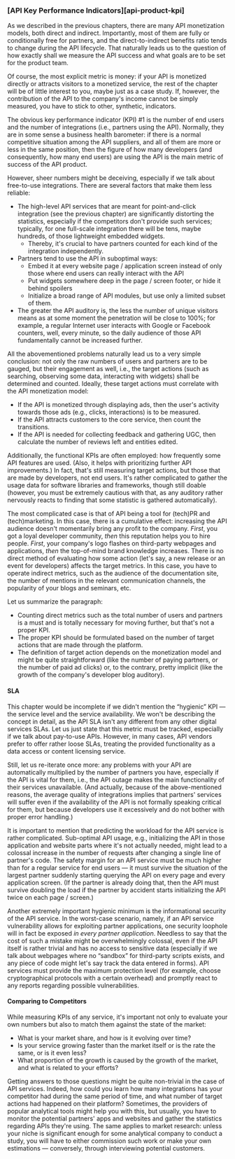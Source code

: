### [API Key Performance Indicators][api-product-kpi]

As we described in the previous chapters, there are many API monetization models, both direct and indirect. Importantly, most of them are fully or conditionally free for partners, and the direct-to-indirect benefits ratio tends to change during the API lifecycle. That naturally leads us to the question of how exactly shall we measure the API success and what goals are to be set for the product team.

Of course, the most explicit metric is money: if your API is monetized directly or attracts visitors to a monetized service, the rest of the chapter will be of little interest to you, maybe just as a case study. If, however, the contribution of the API to the company's income cannot be simply measured, you have to stick to other, synthetic, indicators.

The obvious key performance indicator (KPI) \#1 is the number of end users and the number of integrations (i.e., partners using the API). Normally, they are in some sense a business health barometer: if there is a normal competitive situation among the API suppliers, and all of them are more or less in the same position, then the figure of how many developers (and consequently, how many end users) are using the API is the main metric of success of the API product.

However, sheer numbers might be deceiving, especially if we talk about free-to-use integrations. There are several factors that make them less reliable:
  * The high-level API services that are meant for point-and-click integration (see the previous chapter) are significantly distorting the statistics, especially if the competitors don't provide such services; typically, for one full-scale integration there will be tens, maybe hundreds, of those lightweight embedded widgets. 
      * Thereby, it's crucial to have partners counted for each kind of the integration independently.
  * Partners tend to use the API in suboptimal ways:
      * Embed it at every website page / application screen instead of only those where end users can really interact with the API
      * Put widgets somewhere deep in the page / screen footer, or hide it behind spoilers
      * Initialize a broad range of API modules, but use only a limited subset of them.
  * The greater the API auditory is, the less the number of unique visitors means as at some moment the penetration will be close to 100%; for example, a regular Internet user interacts with Google or Facebook counters, well, every minute, so the daily audience of those API fundamentally cannot be increased further.

All the abovementioned problems naturally lead us to a very simple conclusion: not only the raw numbers of users and partners are to be gauged, but their engagement as well, i.e., the target actions (such as searching, observing some data, interacting with widgets) shall be determined and counted. Ideally, these target actions must correlate with the API monetization model:
  * If the API is monetized through displaying ads, then the user's activity towards those ads (e.g., clicks, interactions) is to be measured.
  * If the API attracts customers to the core service, then count the transitions.
  * If the API is needed for collecting feedback and gathering UGC, then calculate the number of reviews left and entities edited.

Additionally, the functional KPIs are often employed: how frequently some API features are used. (Also, it helps with prioritizing further API improvements.) In fact, that's still measuring target actions, but those that are made by developers, not end users. It's rather complicated to gather the usage data for software libraries and frameworks, though still doable (however, you must be extremely cautious with that, as any auditory rather nervously reacts to finding that some statistic is gathered automatically).

The most complicated case is that of API being a tool for (tech)PR and (tech)marketing. In this case, there is a cumulative effect: increasing the API audience doesn't momentarily bring any profit to the company. *First*, you got a loyal developer community, *then* this reputation helps you to hire people. *First*, your company's logo flashes on third-party webpages and applications, *then* the top-of-mind brand knowledge increases. There is no direct method of evaluating how some action (let's say, a new release or an event for developers) affects the target metrics. In this case, you have to operate indirect metrics, such as the audience of the documentation site, the number of mentions in the relevant communication channels, the popularity of your blogs and seminars, etc.

Let us summarize the paragraph:
  * Counting direct metrics such as the total number of users and partners is a must and is totally necessary for moving further, but that's not a proper KPI.
  * The proper KPI should be formulated based on the number of target actions that are made through the platform.
  * The definition of target action depends on the monetization model and might be quite straightforward (like the number of paying partners, or the number of paid ad clicks) or, to the contrary, pretty implicit (like the growth of the company's developer blog auditory).

#### SLA

This chapter would be incomplete if we didn't mention the “hygienic” KPI — the service level and the service availability. We won't be describing the concept in detail, as the API SLA isn't any different from any other digital services SLAs. Let us just state that this metric must be tracked, especially if we talk about pay-to-use APIs. However, in many cases, API vendors prefer to offer rather loose SLAs, treating the provided functionality as a data access or content licensing service.

Still, let us re-iterate once more: any problems with your API are automatically multiplied by the number of partners you have, especially if the API is vital for them, i.e., the API outage makes the main functionality of their services unavailable. (And actually, because of the above-mentioned reasons, the average quality of integrations implies that partners' services will suffer even if the availability of the API is not formally speaking critical for them, but because developers use it excessively and do not bother with proper error handling.)

It is important to mention that predicting the workload for the API service is rather complicated. Sub-optimal API usage, e.g., initializing the API in those application and website parts where it's not actually needed, might lead to a colossal increase in the number of requests after changing a single line of partner's code. The safety margin for an API service must be much higher than for a regular service for end users — it must survive the situation of the largest partner suddenly starting querying the API on every page and every application screen. (If the partner is already doing that, then the API must survive doubling the load if the partner by accident starts initializing the API twice on each page / screen.)

Another extremely important hygienic minimum is the informational security of the API service. In the worst-case scenario, namely, if an API service vulnerability allows for exploiting partner applications, one security loophole will in fact be exposed *in every partner application*. Needless to say that the cost of such a mistake might be overwhelmingly colossal, even if the API itself is rather trivial and has no access to sensitive data (especially if we talk about webpages where no “sandbox” for third-party scripts exists, and any piece of code might let's say track the data entered in forms). API services must provide the maximum protection level (for example, choose cryptographical protocols with a certain overhead) and promptly react to any reports regarding possible vulnerabilities.

#### Comparing to Competitors

While measuring KPIs of any service, it's important not only to evaluate your own numbers but also to match them against the state of the market:
  * What is your market share, and how is it evolving over time?
  * Is your service growing faster than the market itself or is the rate the same, or is it even less?
  * What proportion of the growth is caused by the growth of the market, and what is related to your efforts?

Getting answers to those questions might be quite non-trivial in the case of API services. Indeed, how could you learn how many integrations has your competitor had during the same period of time, and what number of target actions had happened on their platform? Sometimes, the providers of popular analytical tools might help you with this, but usually, you have to monitor the potential partners' apps and websites and gather the statistics regarding APIs they're using. The same applies to market research: unless your niche is significant enough for some analytical company to conduct a study, you will have to either commission such work or make your own estimations — conversely, through interviewing potential customers.